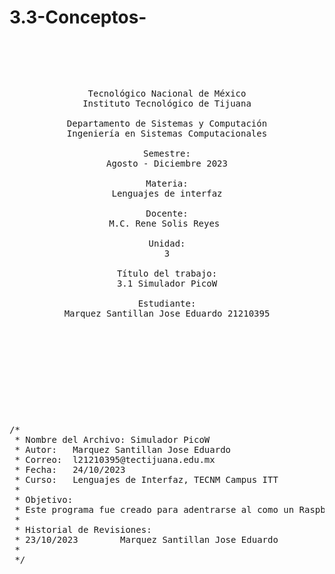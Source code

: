 # 3.3-Conceptos-
<pre>

	<p align=center>

Tecnológico Nacional de México
Instituto Tecnológico de Tijuana

Departamento de Sistemas y Computación
Ingeniería en Sistemas Computacionales

Semestre:
Agosto - Diciembre 2023

Materia:
Lenguajes de interfaz

Docente:
M.C. Rene Solis Reyes 

Unidad:
3

Título del trabajo:
3.1 Simulador PicoW

Estudiante:
Marquez Santillan Jose Eduardo 21210395

	</p>

</pre>

<pre>

	<p align=left>

/*
 * Nombre del Archivo: Simulador PicoW
 * Autor:   Marquez Santillan Jose Eduardo
 * Correo:  l21210395@tectijuana.edu.mx
 * Fecha:   24/10/2023
 * Curso:   Lenguajes de Interfaz, TECNM Campus ITT
 * 
 * Objetivo:
 * Este programa fue creado para adentrarse al como un Raspberry Pi pico W realiza un hola mundo con blink.
 *
 * Historial de Revisiones:
 * 23/10/2023        Marquez Santillan Jose Eduardo
 *
 */
